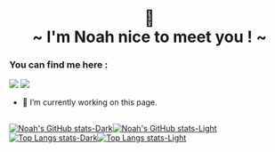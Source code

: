 <h1 align="center">👋 <br> ~ I'm Noah nice to meet you ! ~</h1>

<h3 align="left">You can find me here :</h3>

<a href="https://www.linkedin.com/in/noah-vernhet-6a264425a/" target="_blank"><img src="https://img.shields.io/badge/-LinkedIn-%230077B5?style=for-the-badge&logo=linkedin&logoColor=white" target="_blank"></a>
<a href="https://www.instagram.com/lecomptedenoah/" target="_blank"><img src="https://img.shields.io/badge/-Instagram-%23E4405F?style=for-the-badge&logo=instagram&logoColor=white" target="_blank"></a>
<!-- <a href = "mailto:noah.vernhetpro@gmail.com"><img src="https://img.shields.io/badge/-Gmail-%23333?style=for-the-badge&logo=gmail&logoColor=white" target="_blank"></a> -->



- 👀 I’m currently working on this page. 




##

[![Noah's GitHub stats-Dark](https://github-readme-stats.vercel.app/api?username=truuue&hide=issues,stars&theme=dark#gh-dark-mode-only)](https://github.com/truuue/github-readme-stats#gh-dark-mode-only)[![Noah's GitHub stats-Light](https://github-readme-stats.vercel.app/api?username=truuue&hide=issues,stars&theme=default#gh-light-mode-only)](https://github.com/truuue/github-readme-stats#gh-light-mode-only)[![Top Langs stats-Dark](https://github-readme-stats.vercel.app/api/top-langs/?username=truuue&layout=compact&theme=dark#gh-dark-mode-only)](https://github.com/truuue/github-readme-stats#gh-dark-mode-only)[![Top Langs stats-Light](https://github-readme-stats.vercel.app/api/top-langs/?username=truuue&layout=compact&theme=default#gh-light-mode-only)](https://github.com/truuue/github-readme-stats#gh-light-mode-only)
